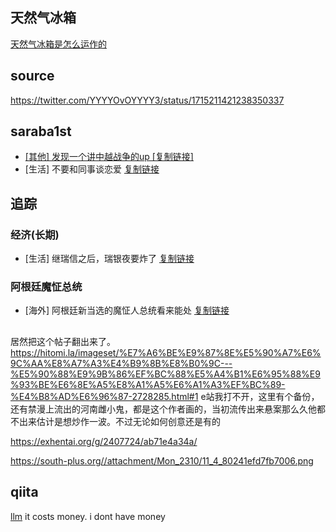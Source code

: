 ## 天然气冰箱

[天然气冰箱是怎么运作的](https://www.zhihu.com/question/62831335)


## source

https://twitter.com/YYYYOvOYYYY3/status/1715211421238350337

## saraba1st

- [[其他] 发现一个讲中越战争的up [复制链接]](https://bbs.saraba1st.com/2b/thread-2162033-1-1.htm)
- [生活] 不要和同事谈恋爱 [复制链接](https://bbs.saraba1st.com/2b/thread-2161939-1-1.html)

## 追踪

### 经济(长期)

- [生活] 继瑞信之后，瑞银夜要炸了 [复制链接](https://bbs.saraba1st.com/2b/thread-2162071-1-1.html)

### 阿根廷魔怔总统

- [海外] 阿根廷新当选的魔怔人总统看来能处 [复制链接](https://bbs.saraba1st.com/2b/thread-2161834-1-1.html)



##

居然把这个帖子翻出来了。https://hitomi.la/imageset/%E7%A6%BE%E9%87%8E%E5%90%A7%E6%9C%AA%E8%A7%A3%E4%B9%8B%E8%B0%9C---%E5%90%88%E9%9B%86%EF%BC%88%E5%A4%B1%E6%95%88%E9%93%BE%E6%8E%A5%E8%A1%A5%E6%A1%A3%EF%BC%89-%E4%B8%AD%E6%96%87-2728285.html#1
e站我打不开，这里有个备份，还有禁漫上流出的河南雌小鬼，都是这个作者画的，当初流传出来悬案那么久他都不出来估计是想炒作一波。不过无论如何创意还是有的

https://exhentai.org/g/2407724/ab71e4a34a/

https://south-plus.org//attachment/Mon_2310/11_4_80241efd7fb7006.png


## qiita

[llm](https://zine.qiita.com/topics/udemy-202311/?utm_source=Qiita%E3%83%8B%E3%83%A5%E3%83%BC%E3%82%B9&utm_campaign=f661f1c305-Qiita_newsletter_593_11_22&utm_medium=email&utm_term=0_e44feaa081-f661f1c305-43326954)
it costs money. i dont have money


